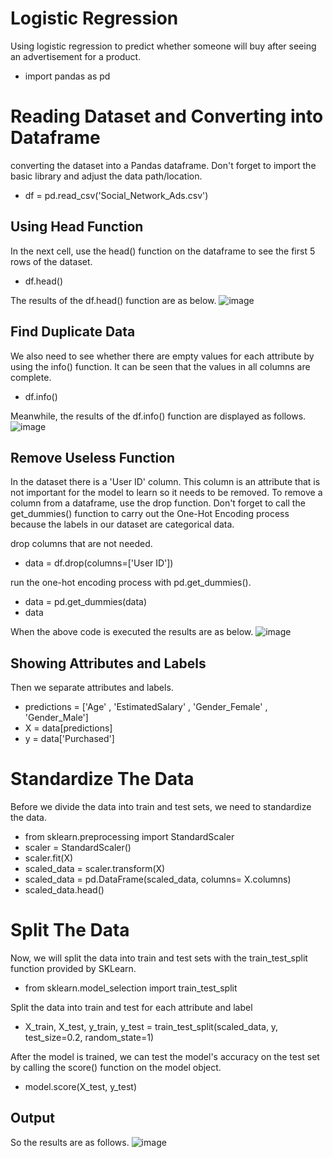 # Logistic Regression
Using logistic regression to predict whether someone will buy after seeing an advertisement for a product.

- import pandas as pd
 
# Reading Dataset and Converting into Dataframe
converting the dataset into a Pandas dataframe. Don't forget to import the basic library and adjust the data path/location.
- df = pd.read_csv('Social_Network_Ads.csv')

## Using Head Function
In the next cell, use the head() function on the dataframe to see the first 5 rows of the dataset.
- df.head()

The results of the df.head() function are as below.
![image](https://github.com/diantyapitaloka/Logistic-Regression/assets/147487436/c4443d0f-4f3b-4354-b470-419ee2bc65a9)

## Find Duplicate Data
We also need to see whether there are empty values for each attribute by using the info() function. It can be seen that the values in all columns are complete.
- df.info()

Meanwhile, the results of the df.info() function are displayed as follows.
![image](https://github.com/diantyapitaloka/Logistic-Regression/assets/147487436/1b599398-86ce-4017-a55d-6fba33b64e07)

## Remove Useless Function
In the dataset there is a 'User ID' column. This column is an attribute that is not important for the model to learn so it needs to be removed. To remove a column from a dataframe, use the drop function. Don't forget to call the get_dummies() function to carry out the One-Hot Encoding process because the labels in our dataset are categorical data.

drop columns that are not needed.
- data = df.drop(columns=['User ID'])
 
run the one-hot encoding process with pd.get_dummies().
- data = pd.get_dummies(data)
- data

When the above code is executed the results are as below.
![image](https://github.com/diantyapitaloka/Logistic-Regression/assets/147487436/9218057f-7ba6-4062-850f-49d513e15e39)

## Showing Attributes and Labels
Then we separate attributes and labels.
- predictions = ['Age' , 'EstimatedSalary' , 'Gender_Female' , 'Gender_Male']
- X = data[predictions]
- y = data['Purchased']

# Standardize The Data
Before we divide the data into train and test sets, we need to standardize the data.
- from sklearn.preprocessing import StandardScaler
- scaler = StandardScaler()
- scaler.fit(X)
- scaled_data = scaler.transform(X)
- scaled_data = pd.DataFrame(scaled_data, columns= X.columns)
- scaled_data.head()

# Split The Data
Now, we will split the data into train and test sets with the train_test_split function provided by SKLearn.
- from sklearn.model_selection import train_test_split
 
Split the data into train and test for each attribute and label
- X_train, X_test, y_train, y_test = train_test_split(scaled_data, y, test_size=0.2, random_state=1)

After the model is trained, we can test the model's accuracy on the test set by calling the score() function on the model object.
- model.score(X_test, y_test)

## Output
So the results are as follows.
![image](https://github.com/diantyapitaloka/Logistic-Regression/assets/147487436/9ba02d07-d37d-445c-a5f6-3064e609c5a7)


